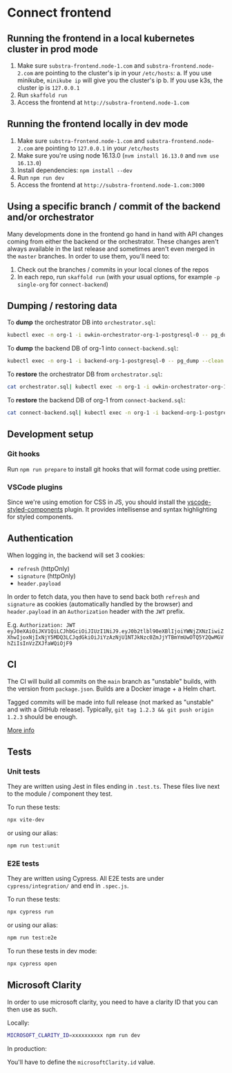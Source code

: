 # Connect frontend

## Running the frontend in a local kubernetes cluster in prod mode

1. Make sure `substra-frontend.node-1.com` and `substra-frontend.node-2.com` are pointing to the cluster's ip in your `/etc/hosts`:
   a. If you use minikube, `minikube ip` will give you the cluster's ip
   b. If you use k3s, the cluster ip is `127.0.0.1`
2. Run `skaffold run`
3. Access the frontend at `http://substra-frontend.node-1.com`

## Running the frontend locally in dev mode

1. Make sure `substra-frontend.node-1.com` and `substra-frontend.node-2.com` are pointing to `127.0.0.1` in your `/etc/hosts`
2. Make sure you're using node 16.13.0 (`nvm install 16.13.0` and `nvm use 16.13.0`)
3. Install dependencies: `npm install --dev`
4. Run `npm run dev`
5. Access the frontend at `http://substra-frontend.node-1.com:3000`

## Using a specific branch / commit of the backend and/or orchestrator

Many developments done in the frontend go hand in hand with API changes coming from either the backend or the orchestrator. These changes aren't always available in the last release and sometimes aren't even merged in the `master` branches. In order to use them, you'll need to:

1. Check out the branches / commits in your local clones of the repos
2. In each repo, run `skaffold run` (with your usual options, for example `-p single-org` for `connect-backend`)

## Dumping / restoring data

To **dump** the orchestrator DB into `orchestrator.sql`:

```sh
kubectl exec -n org-1 -i owkin-orchestrator-org-1-postgresql-0 -- pg_dump --clean --no-owner postgresql://postgres:postgres@localhost/orchestrator > orchestrator.sql
```

To **dump** the backend DB of org-1 into `connect-backend.sql`:

```sh
kubectl exec -n org-1 -i backend-org-1-postgresql-0 -- pg_dump --clean --no-owner postgresql://postgres:postgres@localhost/substra > connect-backend.sql
```

To **restore** the orchestrator DB from `orchestrator.sql`:

```sh
cat orchestrator.sql| kubectl exec -n org-1 -i owkin-orchestrator-org-1-postgresql-0 -- psql postgresql://postgres:postgres@localhost/orchestrator
```

To **restore** the backend DB of org-1 from `connect-backend.sql`:

```sh
cat connect-backend.sql| kubectl exec -n org-1 -i backend-org-1-postgresql-0 -- psql postgresql://postgres:postgres@localhost/substra
```

## Development setup

### Git hooks

Run `npm run prepare` to install git hooks that will format code using prettier.

### VSCode plugins

Since we're using emotion for CSS in JS, you should install the [vscode-styled-components](https://marketplace.visualstudio.com/items?itemName=jpoissonnier.vscode-styled-components) plugin. It provides intellisense and syntax highlighting for styled components.

## Authentication

When logging in, the backend will set 3 cookies:

-   `refresh` (httpOnly)
-   `signature` (httpOnly)
-   `header.payload`

In order to fetch data, you then have to send back both `refresh` and `signature` as cookies (automatically handled by the browser) and `header.payload` in an `Authorization` header with the `JWT` prefix.

E.g. `Authorization: JWT eyJ0eXAiOiJKV1QiLCJhbGciOiJIUzI1NiJ9.eyJ0b2tlbl90eXBlIjoiYWNjZXNzIiwiZXhwIjoxNjIxNjY5MDQ3LCJqdGkiOiJiYzAzNjU1NTJkNzc0ZmJjYTBmYmUwOTQ5Y2QwMGVhZiIsInVzZXJfaWQiOjF9`

## CI

The CI will build all commits on the `main` branch as "unstable" builds, with the version from `package.json`.
Builds are a Docker image + a Helm chart.

Tagged commits will be made into full release (not marked as "unstable" and with a GitHub release).
Typically, `git tag 1.2.3 && git push origin 1.2.3` should be enough.

[More info](ci/readme.md)

## Tests

### Unit tests

They are written using Jest in files ending in `.test.ts`. These files live next to the module / component they test.

To run these tests:

```sh
npx vite-dev
```

or using our alias:

```sh
npm run test:unit
```

### E2E tests

They are written using Cypress. All E2E tests are under `cypress/integration/` and end in `.spec.js`.

To run these tests:

```sh
npx cypress run
```

or using our alias:

```sh
npm run test:e2e
```

To run these tests in dev mode:

```sh
npx cypress open
```

## Microsoft Clarity

In order to use microsoft clarity, you need to have a clarity ID that you can then use as such.

Locally:

```sh
MICROSOFT_CLARITY_ID=xxxxxxxxxx npm run dev
```

In production:

You'll have to define the `microsoftClarity.id` value.
